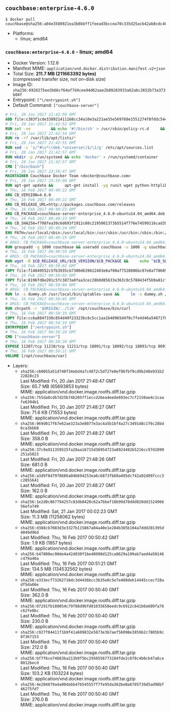 ## `couchbase:enterprise-4.6.0`

```console
$ docker pull couchbase@sha256:a04e3588921ea3b8bbff1feead3bccea70c335d25acb42ab8cdc400875685bb9
```

-	Platforms:
	-	linux; amd64

### `couchbase:enterprise-4.6.0` - linux; amd64

-	Docker Version: 1.12.6
-	Manifest MIME: `application/vnd.docker.distribution.manifest.v2+json`
-	Total Size: **211.7 MB (211663392 bytes)**  
	(compressed transfer size, not on-disk size)
-	Image ID: `sha256:6926275ee3b66cf64af7d4cee94d62aae2b89283933a62abc2652b73a373b04f`
-	Entrypoint: `["\/entrypoint.sh"]`
-	Default Command: `["couchbase-server"]`

```dockerfile
# Fri, 20 Jan 2017 21:42:50 GMT
ADD file:c383f1cde338921411168cc34a10e3a221ae55e569768e1551274f8fddc54415 in / 
# Fri, 20 Jan 2017 21:42:52 GMT
RUN set -xe 		&& echo '#!/bin/sh' > /usr/sbin/policy-rc.d 	&& echo 'exit 101' >> /usr/sbin/policy-rc.d 	&& chmod +x /usr/sbin/policy-rc.d 		&& dpkg-divert --local --rename --add /sbin/initctl 	&& cp -a /usr/sbin/policy-rc.d /sbin/initctl 	&& sed -i 's/^exit.*/exit 0/' /sbin/initctl 		&& echo 'force-unsafe-io' > /etc/dpkg/dpkg.cfg.d/docker-apt-speedup 		&& echo 'DPkg::Post-Invoke { "rm -f /var/cache/apt/archives/*.deb /var/cache/apt/archives/partial/*.deb /var/cache/apt/*.bin || true"; };' > /etc/apt/apt.conf.d/docker-clean 	&& echo 'APT::Update::Post-Invoke { "rm -f /var/cache/apt/archives/*.deb /var/cache/apt/archives/partial/*.deb /var/cache/apt/*.bin || true"; };' >> /etc/apt/apt.conf.d/docker-clean 	&& echo 'Dir::Cache::pkgcache ""; Dir::Cache::srcpkgcache "";' >> /etc/apt/apt.conf.d/docker-clean 		&& echo 'Acquire::Languages "none";' > /etc/apt/apt.conf.d/docker-no-languages 		&& echo 'Acquire::GzipIndexes "true"; Acquire::CompressionTypes::Order:: "gz";' > /etc/apt/apt.conf.d/docker-gzip-indexes 		&& echo 'Apt::AutoRemove::SuggestsImportant "false";' > /etc/apt/apt.conf.d/docker-autoremove-suggests
# Fri, 20 Jan 2017 21:42:54 GMT
RUN rm -rf /var/lib/apt/lists/*
# Fri, 20 Jan 2017 21:42:55 GMT
RUN sed -i 's/^#\s*\(deb.*universe\)$/\1/g' /etc/apt/sources.list
# Fri, 20 Jan 2017 21:42:57 GMT
RUN mkdir -p /run/systemd && echo 'docker' > /run/systemd/container
# Fri, 20 Jan 2017 21:42:57 GMT
CMD ["/bin/bash"]
# Fri, 20 Jan 2017 23:58:47 GMT
MAINTAINER Couchbase Docker Team <docker@couchbase.com>
# Fri, 20 Jan 2017 23:59:08 GMT
RUN apt-get update &&     apt-get install -yq runit wget python-httplib2 chrpath     lsof lshw sysstat net-tools numactl  &&     apt-get autoremove && apt-get clean &&     rm -rf /var/lib/apt/lists/* /tmp/* /var/tmp/*
# Thu, 16 Feb 2017 00:49:22 GMT
ARG CB_VERSION=4.6.0
# Thu, 16 Feb 2017 00:49:22 GMT
ARG CB_RELEASE_URL=http://packages.couchbase.com/releases
# Thu, 16 Feb 2017 00:49:23 GMT
ARG CB_PACKAGE=couchbase-server-enterprise_4.6.0-ubuntu14.04_amd64.deb
# Thu, 16 Feb 2017 00:49:23 GMT
ARG CB_SHA256=f798fea39c6d693f1912c88c2195001373b5514f776e74599116cad392739028
# Thu, 16 Feb 2017 00:49:24 GMT
ENV PATH=/usr/local/sbin:/usr/local/bin:/usr/sbin:/usr/bin:/sbin:/bin:/opt/couchbase/bin:/opt/couchbase/bin/tools:/opt/couchbase/bin/install
# Thu, 16 Feb 2017 00:49:25 GMT
# ARGS: CB_PACKAGE=couchbase-server-enterprise_4.6.0-ubuntu14.04_amd64.deb CB_RELEASE_URL=http://packages.couchbase.com/releases CB_SHA256=f798fea39c6d693f1912c88c2195001373b5514f776e74599116cad392739028 CB_VERSION=4.6.0
RUN groupadd -g 1000 couchbase && useradd couchbase -u 1000 -g couchbase -M
# Thu, 16 Feb 2017 00:49:59 GMT
# ARGS: CB_PACKAGE=couchbase-server-enterprise_4.6.0-ubuntu14.04_amd64.deb CB_RELEASE_URL=http://packages.couchbase.com/releases CB_SHA256=f798fea39c6d693f1912c88c2195001373b5514f776e74599116cad392739028 CB_VERSION=4.6.0
RUN wget -N $CB_RELEASE_URL/$CB_VERSION/$CB_PACKAGE &&     echo "$CB_SHA256  $CB_PACKAGE" | sha256sum -c - &&     dpkg -i ./$CB_PACKAGE && rm -f ./$CB_PACKAGE
# Thu, 16 Feb 2017 00:50:02 GMT
COPY file:f14849552c5fb3935cb7300d639612403e6af00af7528886bc07e8a778689a7e in /etc/service/couchbase-server/run 
# Thu, 16 Feb 2017 00:50:02 GMT
COPY file:8196fd8e201c5fc3873a0faa3cec28b0d85633e363c0c5788434f5b9a81cfa5b in /usr/local/bin/ 
# Thu, 16 Feb 2017 00:50:04 GMT
# ARGS: CB_PACKAGE=couchbase-server-enterprise_4.6.0-ubuntu14.04_amd64.deb CB_RELEASE_URL=http://packages.couchbase.com/releases CB_SHA256=f798fea39c6d693f1912c88c2195001373b5514f776e74599116cad392739028 CB_VERSION=4.6.0
RUN ln -s dummy.sh /usr/local/bin/iptables-save &&     ln -s dummy.sh /usr/local/bin/lvdisplay &&     ln -s dummy.sh /usr/local/bin/vgdisplay &&     ln -s dummy.sh /usr/local/bin/pvdisplay
# Thu, 16 Feb 2017 00:50:05 GMT
# ARGS: CB_PACKAGE=couchbase-server-enterprise_4.6.0-ubuntu14.04_amd64.deb CB_RELEASE_URL=http://packages.couchbase.com/releases CB_SHA256=f798fea39c6d693f1912c88c2195001373b5514f776e74599116cad392739028 CB_VERSION=4.6.0
RUN chrpath -r '$ORIGIN/../lib' /opt/couchbase/bin/curl
# Thu, 16 Feb 2017 00:50:19 GMT
COPY file:cc6a884f330c854d49f23323bc8c5cc1aa1b48965d4f0c7fe4d46a54871f866f in / 
# Thu, 16 Feb 2017 00:50:19 GMT
ENTRYPOINT ["/entrypoint.sh"]
# Thu, 16 Feb 2017 00:50:20 GMT
CMD ["couchbase-server"]
# Thu, 16 Feb 2017 00:50:20 GMT
EXPOSE 11207/tcp 11210/tcp 11211/tcp 18091/tcp 18092/tcp 18093/tcp 8091/tcp 8092/tcp 8093/tcp 8094/tcp
# Thu, 16 Feb 2017 00:50:21 GMT
VOLUME [/opt/couchbase/var]
```

-	Layers:
	-	`sha256:c60055a51d748f34ebd4a7c4872c5d727e0ef96fbf9cd9b248e931b222828c23`  
		Last Modified: Fri, 20 Jan 2017 21:48:47 GMT  
		Size: 65.7 MB (65693853 bytes)  
		MIME: application/vnd.docker.image.rootfs.diff.tar.gzip
	-	`sha256:755da0cdb7d25b74b205ff1eccd26ea4eede693ec7cf2150ae4c1caafe6394b1`  
		Last Modified: Fri, 20 Jan 2017 21:48:27 GMT  
		Size: 71.6 KB (71553 bytes)  
		MIME: application/vnd.docker.image.rootfs.diff.tar.gzip
	-	`sha256:969d017f67e62ae323a3e8077e3ac4a5b1bf4a27c349148c1f6c28bd6ca3bbb8`  
		Last Modified: Fri, 20 Jan 2017 21:48:27 GMT  
		Size: 358.0 B  
		MIME: application/vnd.docker.image.rootfs.diff.tar.gzip
	-	`sha256:37c9a911359525fa28aa16715d36954723a8924492b5216cc97d1099251a5023`  
		Last Modified: Fri, 20 Jan 2017 21:48:26 GMT  
		Size: 681.0 B  
		MIME: application/vnd.docker.image.rootfs.diff.tar.gzip
	-	`sha256:a3d9f847978686a04b694253ea6c6873fb60a495dc742a92d097ccc3c2855641`  
		Last Modified: Fri, 20 Jan 2017 21:48:27 GMT  
		Size: 162.0 B  
		MIME: application/vnd.docker.image.rootfs.diff.tar.gzip
	-	`sha256:1e2d8c867794257c83db8420c62a7bbef18b99d70ddd020dd152496656efa749`  
		Last Modified: Sat, 21 Jan 2017 00:02:23 GMT  
		Size: 11.3 MB (11258062 bytes)  
		MIME: application/vnd.docker.image.rootfs.diff.tar.gzip
	-	`sha256:d388cb7083d3e3327b115867a04a40e1e284b385b104a7ddd201395d4049d9bd`  
		Last Modified: Thu, 16 Feb 2017 00:50:42 GMT  
		Size: 1.9 KB (1857 bytes)  
		MIME: application/vnd.docker.image.rootfs.diff.tar.gzip
	-	`sha256:b47800ec90de4a42d830f1be48998d125ca8629a199ab7aed4a50146c479a40a`  
		Last Modified: Thu, 16 Feb 2017 00:51:21 GMT  
		Size: 134.5 MB (134532562 bytes)  
		MIME: application/vnd.docker.image.rootfs.diff.tar.gzip
	-	`sha256:e333ecf73262716dc3d4436bcc3b35e0c5e7e488deb14445ccecf28adf5da66e`  
		Last Modified: Thu, 16 Feb 2017 00:50:40 GMT  
		Size: 362.0 B  
		MIME: application/vnd.docker.image.rootfs.diff.tar.gzip
	-	`sha256:07291fb180054c79f88d96fd01035658eedc9c6912c641b0a609fa76c62fe0bc`  
		Last Modified: Thu, 16 Feb 2017 00:50:40 GMT  
		Size: 230.0 B  
		MIME: application/vnd.docker.image.rootfs.diff.tar.gzip
	-	`sha256:c927f04411f1b9f41a609832e5873e3b7aef56098e3859b2c7805b9c8f367153`  
		Last Modified: Thu, 16 Feb 2017 00:50:40 GMT  
		Size: 212.0 B  
		MIME: application/vnd.docker.image.rootfs.diff.tar.gzip
	-	`sha256:bf7f6ce74683ba213b9f5bc2950556773104fde2c6f0c4b0cb47a6ce8012becd`  
		Last Modified: Thu, 16 Feb 2017 00:50:40 GMT  
		Size: 103.2 KB (103224 bytes)  
		MIME: application/vnd.docker.image.rootfs.diff.tar.gzip
	-	`sha256:4e204879a4a00debb476545557f7fe95da362be0a6705f39d5ad98bf46275fd7`  
		Last Modified: Thu, 16 Feb 2017 00:50:40 GMT  
		Size: 276.0 B  
		MIME: application/vnd.docker.image.rootfs.diff.tar.gzip
